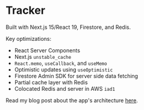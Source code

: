 # Tracker

Built with Next.js 15/React 19, Firestore, and Redis.

Key optimizations:

- React Server Components
- Next.js `unstable_cache`
- `React.memo`, `useCallback`, and `useMemo`
- Optimistic updates using `useOptimistic`
- Firestore Admin SDK for server side data fetching
- Partial cache layer with Redis
- Colocated Redis and server in AWS `iad1`

Read my blog post about the app's architecture
[here](https://sh.zzzzion.com/blog/tracker).
